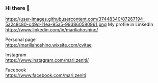 ### Hi there 👋


https://user-images.githubusercontent.com/37448340/87267194-5a2c8c80-c49d-11ea-95a5-993860580961.png
My profile in LinkedIn <br>
https://www.linkedin.com/in/mariliahoshino/

Personal page <br>
https://mariliahoshino.wixsite.com/cvitae

Instagram <br>
https://www.instagram.com/mari.zeniti/

Facebook <br>
https://www.facebook.com/mari.zeniti

<!--
**mariliahoshino/mariliahoshino** is a ✨ _special_ ✨ repository because its `README.md` (this file) appears on your GitHub profile.

Here are some ideas to get you started:

- 🔭 I’m currently working on ...
- 🌱 I’m currently learning ...
- 👯 I’m looking to collaborate on ...
- 🤔 I’m looking for help with ...
- 💬 Ask me about ...
- 📫 How to reach me: ...
- 😄 Pronouns: ...
- ⚡ Fun fact: ...
-->
